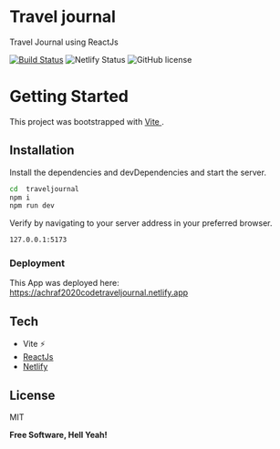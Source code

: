 # Travel journal

Travel Journal using ReactJs

[![Build Status](https://travis-ci.org/joemccann/dillinger.svg?branch=master)](https://travis-ci.org/joemccann/dillinger) ![Netlify Status](https://api.netlify.com/api/v1/badges/2cfc19a8-1216-4070-bbb4-4a1c38b57132/deploy-status) ![GitHub license](https://img.shields.io/badge/license-MIT-blue.svg)


# Getting Started 

This project was bootstrapped with [Vite ](https://vitejs.dev/).

## Installation

Install the dependencies and devDependencies and start the server.

```sh
cd  traveljournal
npm i 
npm run dev
```
Verify by navigating to your server address in
your preferred browser.

```sh
127.0.0.1:5173
```
### Deployment
This App was deployed here: https://achraf2020codetraveljournal.netlify.app

## Tech
- Vite ⚡
- [ReactJs](https://reactjs.org/)
- [Netlify](https://www.netlify.com/)

## License

MIT

**Free Software, Hell Yeah!**


